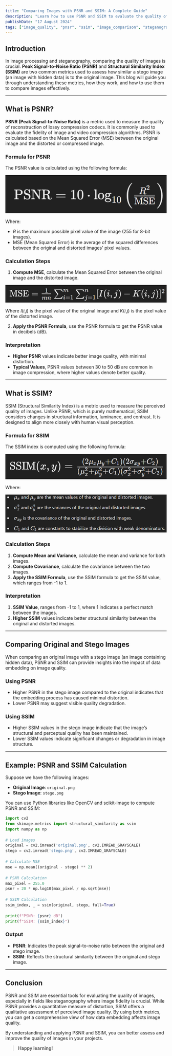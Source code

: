 ```yaml
---
title: "Comparing Images with PSNR and SSIM: A Complete Guide"
description: "Learn how to use PSNR and SSIM to evaluate the quality of original and stego images. Understand the methods and their applications in image comparison."
publishDate: "17 August 2024"
tags: ["image_quality", "pnsr", "ssim", "image_comparison", "steganography", "knowledge"]
---
```


## Introduction

In image processing and steganography, comparing the quality of images is crucial. **Peak Signal-to-Noise Ratio (PSNR)** and **Structural Similarity Index (SSIM)** are two common metrics used to assess how similar a stego image (an image with hidden data) is to the original image. This blog will guide you through understanding these metrics, how they work, and how to use them to compare images effectively.

---

## What is PSNR?

**PSNR (Peak Signal-to-Noise Ratio)** is a metric used to measure the quality of reconstruction of lossy compression codecs. It is commonly used to evaluate the fidelity of image and video compression algorithms. PSNR is calculated based on the Mean Squared Error (MSE) between the original image and the distorted or compressed image.

### Formula for PSNR

The PSNR value is calculated using the following formula:

![PSNR Formula](./pnsr.png)

Where:

- _R_ is the maximum possible pixel value of the image (255 for 8-bit images).
- MSE (Mean Squared Error) is the average of the squared differences between the original and distorted images' pixel values.

### Calculation Steps

1. **Compute MSE**, calculate the Mean Squared Error between the original image and the distorted image.

![Compute MSE](<./pnsr-(1).png>)

Where _I_(_i_,_j_) is the pixel value of the original image and _K_(_i_,_j_) is the pixel value of the distorted image.

2. **Apply the PSNR Formula**, use the PSNR formula to get the PSNR value in decibels (dB).

### Interpretation

- **Higher PSNR** values indicate better image quality, with minimal distortion.
- **Typical Values**, PSNR values between 30 to 50 dB are common in image compression, where higher values denote better quality.

---

## What is SSIM?

SSIM (Structural Similarity Index) is a metric used to measure the perceived quality of images. Unlike PSNR, which is purely mathematical, SSIM considers changes in structural information, luminance, and contrast. It is designed to align more closely with human visual perception.

### Formula for SSIM

The SSIM index is computed using the following formula:

![SSIM Formula](./ssim.png)

Where:

![SSIM Formula](<./ssim-(1).png>)

### Calculation Steps

1. **Compute Mean and Variance**, calculate the mean and variance for both images.
2. **Compute Covariance**, calculate the covariance between the two images.
3. **Apply the SSIM Formula**, use the SSIM formula to get the SSIM value, which ranges from -1 to 1.

### Interpretation

1. **SSIM Value**, ranges from -1 to 1, where 1 indicates a perfect match between the images.
2. **Higher SSIM** values indicate better structural similarity between the original and distorted images.

---

## Comparing Original and Stego Images

When comparing an original image with a stego image (an image containing hidden data), PSNR and SSIM can provide insights into the impact of data embedding on image quality.

### Using PSNR

- Higher PSNR in the stego image compared to the original indicates that the embedding process has caused minimal distortion.
- Lower PSNR may suggest visible quality degradation.

### Using SSIM

- Higher SSIM values in the stego image indicate that the image’s structural and perceptual quality has been maintained.
- Lower SSIM values indicate significant changes or degradation in image structure.

---

## Example: PSNR and SSIM Calculation

Suppose we have the following images:

- **Original Image**: `original.png`
- **Stego Image**: `stego.png`

You can use Python libraries like OpenCV and scikit-image to compute PSNR and SSIM:

```py title="main.py"
import cv2
from skimage.metrics import structural_similarity as ssim
import numpy as np

# Load images
original = cv2.imread('original.png', cv2.IMREAD_GRAYSCALE)
stego = cv2.imread('stego.png', cv2.IMREAD_GRAYSCALE)

# Calculate MSE
mse = np.mean((original - stego) ** 2)

# PSNR Calculation
max_pixel = 255.0
psnr = 20 * np.log10(max_pixel / np.sqrt(mse))

# SSIM Calculation
ssim_index, _ = ssim(original, stego, full=True)

print(f"PSNR: {psnr} dB")
print(f"SSIM: {ssim_index}")
```

### Output

- **PSNR**: Indicates the peak signal-to-noise ratio between the original and stego image.
- **SSIM**: Reflects the structural similarity between the original and stego image.

---

## Conclusion

PSNR and SSIM are essential tools for evaluating the quality of images, especially in fields like steganography where image fidelity is crucial. While PSNR provides a quantitative measure of distortion, SSIM offers a qualitative assessment of perceived image quality. By using both metrics, you can get a comprehensive view of how data embedding affects image quality.

By understanding and applying PSNR and SSIM, you can better assess and improve the quality of images in your projects.

> **Happy learning!**
